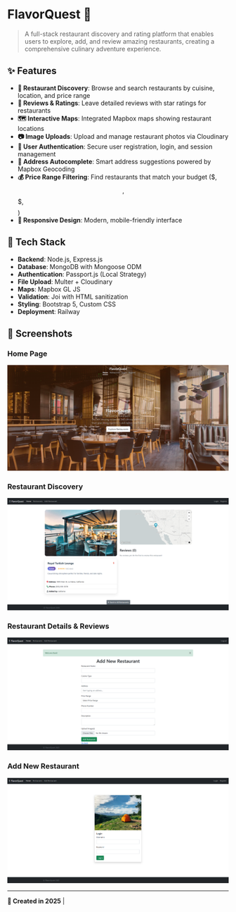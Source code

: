 # FlavorQuest 🍴

> A full-stack restaurant discovery and rating platform that enables users to explore, add, and review amazing restaurants, creating a comprehensive culinary adventure experience.

## ✨ Features

- **🏪 Restaurant Discovery**: Browse and search restaurants by cuisine, location, and price range
- **📝 Reviews & Ratings**: Leave detailed reviews with star ratings for restaurants
- **🗺️ Interactive Maps**: Integrated Mapbox maps showing restaurant locations
- **📷 Image Uploads**: Upload and manage restaurant photos via Cloudinary
- **🔐 User Authentication**: Secure user registration, login, and session management
- **📍 Address Autocomplete**: Smart address suggestions powered by Mapbox Geocoding
- **💰 Price Range Filtering**: Find restaurants that match your budget ($, $$, $$$, $$$$)
- **📱 Responsive Design**: Modern, mobile-friendly interface

## 🚀 Tech Stack

- **Backend**: Node.js, Express.js
- **Database**: MongoDB with Mongoose ODM
- **Authentication**: Passport.js (Local Strategy)
- **File Upload**: Multer + Cloudinary
- **Maps**: Mapbox GL JS
- **Validation**: Joi with HTML sanitization
- **Styling**: Bootstrap 5, Custom CSS
- **Deployment**: Railway

## 📸 Screenshots

### Home Page
![FlavorQuest Home](images/FlavorQuest-09-01-2025_03_42_AM.png)

### Restaurant Discovery
![Restaurant Discovery](images/FlavorQuest-09-01-2025_03_43_AM.png)

### Restaurant Details & Reviews
![Restaurant Details](images/FlavorQuest-09-01-2025_03_43_AM%20(1).png)

### Add New Restaurant
![Add New Restaurant](images/FlavorQuest-09-01-2025_03_43_AM%20(2).png)

---

**📅 Created in 2025** |
